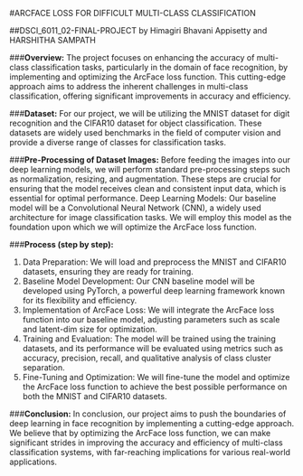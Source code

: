 #ARCFACE LOSS FOR DIFFICULT MULTI-CLASS CLASSIFICATION

##DSCI_6011_02-FINAL-PROJECT by Himagiri Bhavani Appisetty and HARSHITHA SAMPATH

###**Overview:**
The project focuses on enhancing the accuracy of multi-class classification tasks, particularly in the domain of face recognition, by implementing and optimizing the ArcFace loss function. This cutting-edge approach aims to address the inherent challenges in multi-class classification, offering significant improvements in accuracy and efficiency.

###**Dataset:**
For our project, we will be utilizing the MNIST dataset for digit recognition and the CIFAR10 dataset for object classification. These datasets are widely used benchmarks in the field of computer vision and provide a diverse range of classes for classification tasks.

###**Pre-Processing of Dataset Images:**
Before feeding the images into our deep learning models, we will perform standard pre-processing steps such as normalization, resizing, and augmentation. These steps are crucial for ensuring that the model receives clean and consistent input data, which is essential for optimal performance.
Deep Learning Models:
Our baseline model will be a Convolutional Neural Network (CNN), a widely used architecture for image classification tasks. We will employ this model as the foundation upon which we will optimize the ArcFace loss function.

###**Process (step by step):**
1.	Data Preparation: We will load and preprocess the MNIST and CIFAR10 datasets, ensuring they are ready for training.
2.	Baseline Model Development: Our CNN baseline model will be developed using PyTorch, a powerful deep learning framework known for its flexibility and efficiency.
3.	Implementation of ArcFace Loss: We will integrate the ArcFace loss function into our baseline model, adjusting parameters such as scale and latent-dim size for optimization.
4.	Training and Evaluation: The model will be trained using the training datasets, and its performance will be evaluated using metrics such as accuracy, precision, recall, and qualitative analysis of class cluster separation.
5.	Fine-Tuning and Optimization: We will fine-tune the model and optimize the ArcFace loss function to achieve the best possible performance on both the MNIST and CIFAR10 datasets.

###**Conclusion:**
In conclusion, our project aims to push the boundaries of deep learning in face recognition by implementing a cutting-edge approach. We believe that by optimizing the ArcFace loss function, we can make significant strides in improving the accuracy and efficiency of multi-class classification systems, with far-reaching implications for various real-world applications.

